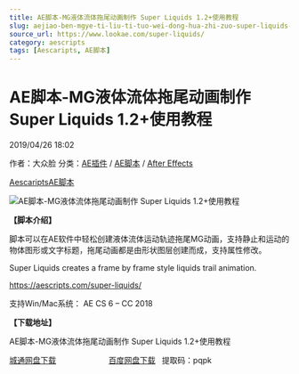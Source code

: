 ```yaml
---
title: AE脚本-MG液体流体拖尾动画制作 Super Liquids 1.2+使用教程
slug: aejiao-ben-mgye-ti-liu-ti-tuo-wei-dong-hua-zhi-zuo-super-liquids-1-2-shi-yong-jiao-cheng
source_url: https://www.lookae.com/super-liquids/
category: aescripts
tags: [Aescaripts, AE脚本]
---
```

# AE脚本-MG液体流体拖尾动画制作 Super Liquids 1.2+使用教程

2019/04/26 18:02

作者：大众脸
分类：[AE插件](https://www.lookae.com/after-effects/aechajian/) / [AE脚本](https://www.lookae.com/after-effects/aescripts/) / [After Effects](https://www.lookae.com/after-effects/)

[Aescaripts](https://www.lookae.com/tag/aescaripts/)[AE脚本](https://www.lookae.com/tag/ae%e8%84%9a%e6%9c%ac/)

![AE脚本-MG液体流体拖尾动画制作 Super Liquids 1.2+使用教程](https://www.lookae.com/wp-content/uploads/2019/04/Super-Liquids.jpg "AE脚本-MG液体流体拖尾动画制作 Super Liquids 1.2+使用教程-LookAE.com")

**【脚本介绍】**

脚本可以在AE软件中轻松创建液体流体运动轨迹拖尾MG动画，支持静止和运动的物体图形或文字标题，拖尾动画都是由形状图层创建而成，支持属性修改。

Super Liquids creates a frame by frame style liquids trail animation.

https://aescripts.com/super-liquids/

支持Win/Mac系统： AE CS 6 – CC 2018

**【下载地址】**

AE脚本-MG液体流体拖尾动画制作 Super Liquids 1.2+使用教程

[城通网盘下载](https://lookae.ctfile.com/fs/680462-368533874)                        [百度网盘下载](https://pan.baidu.com/s/1Pw4YgwluPOzAI2BRTjgVRg)   提取码：pqpk
